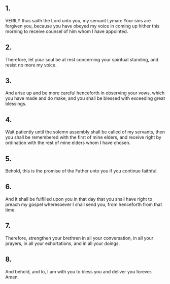 ## 1.
VERILY thus saith the Lord unto you, my servant Lyman: Your sins are forgiven you, because you have obeyed my voice in coming up hither this morning to receive counsel of him whom I have appointed.
## 2.
Therefore, let your soul be at rest concerning your spiritual standing, and resist no more my voice.
## 3.
And arise up and be more careful henceforth in observing your vows, which you have made and do make, and you shall be blessed with exceeding great blessings.
## 4.
Wait patiently until the solemn assembly shall be called of my servants, then you shall be remembered with the first of mine elders, and receive right by ordination with the rest of mine elders whom I have chosen.
## 5.
Behold, this is the promise of the Father unto you if you continue faithful.
## 6.
And it shall be fulfilled upon you in that day that you shall have right to preach my gospel wheresoever I shall send you, from henceforth from that time.
## 7.
Therefore, strengthen your brethren in all your conversation, in all your prayers, in all your exhortations, and in all your doings.
## 8.
And behold, and lo, I am with you to bless you and deliver you forever. Amen.

